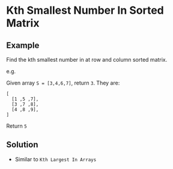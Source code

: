 # Kth Smallest Number In Sorted Matrix
## Example
Find the kth smallest number in at row and column sorted matrix.

e.g.

Given array `S = [3,4,6,7]`, return `3`. They are:
```
[
  [1 ,5 ,7],
  [3 ,7 ,8],
  [4 ,8 ,9],
]
```
Return `5`

## Solution
- Similar to `Kth Largest In Arrays`
